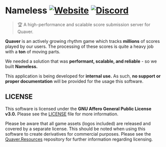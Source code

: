 # Nameless [![Website](https://img.shields.io/badge/Website-Visit-Green.svg)](https://quavergame.com) [![Discord](https://discordapp.com/api/guilds/354206121386573824/widget.png?style=shield)](https://discord.gg/nJa8VFr)


> 🏆 A high-performance and scalable score submission server for Quaver.

**Quaver** is an actively growing rhythm game which tracks **millions** of scores played by our users. The processing of these scores is quite a heavy job with a **ton** of moving parts. 

We needed a solution that was **performant, scalable, and reliable** - so we built **Nameless.**

This application is being developed for **internal use.** As such, **no support or proper documentation** will be provided for the usage this software.

## LICENSE

This software is licensed under the **GNU Affero General Public License v3.0.** Please see the [LICENSE](https://github.com/Quaver/Nameless/blob/main/LICENSE) file for more information.

Please be aware that all game assets (logos included) are released and covered by a separate license. This should be noted when using this software to create derivatives for commercial purposes. Please see the [Quaver.Resources](https://github.com/Quaver/Quaver.Resources) repository for further information regarding licensing.
